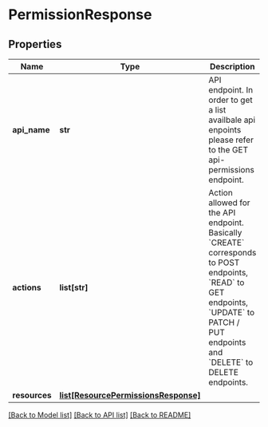 # PermissionResponse

## Properties
Name | Type | Description | Notes
------------ | ------------- | ------------- | -------------
**api_name** | **str** | API endpoint. In order to get a list availbale api enpoints please refer to the GET api-permissions endpoint. | 
**actions** | **list[str]** | Action allowed for the API endpoint. Basically &#x60;CREATE&#x60; corresponds to POST endpoints, &#x60;READ&#x60; to GET endpoints, &#x60;UPDATE&#x60; to PATCH / PUT endpoints and &#x60;DELETE&#x60; to DELETE endpoints. | 
**resources** | [**list[ResourcePermissionsResponse]**](ResourcePermissionsResponse.md) |  | [optional] 

[[Back to Model list]](../README.md#documentation-for-models) [[Back to API list]](../README.md#documentation-for-api-endpoints) [[Back to README]](../README.md)

